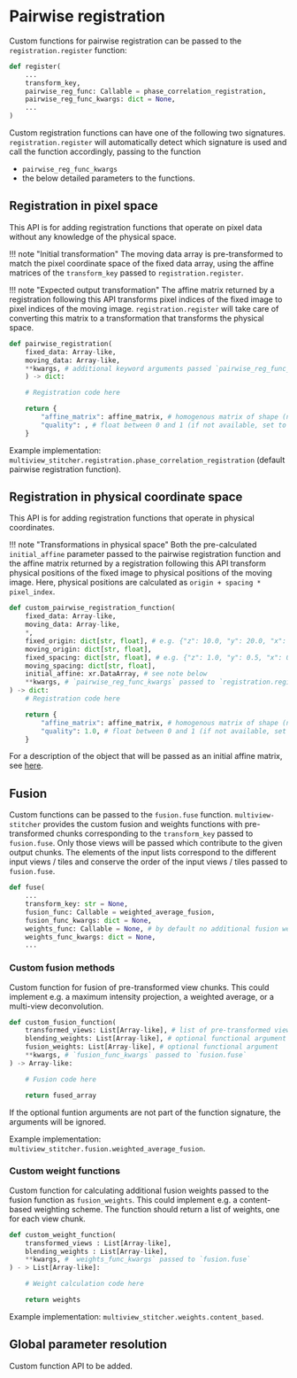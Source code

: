 # Pairwise registration

Custom functions for pairwise registration can be passed to the `registration.register` function:

```python
def register(
    ...
    transform_key,
    pairwise_reg_func: Callable = phase_correlation_registration,
    pairwise_reg_func_kwargs: dict = None,
    ...
)
```

Custom registration functions can have one of the following two signatures. `registration.register` will automatically detect which signature is used and call the function accordingly, passing to the function
- `pairwise_reg_func_kwargs`
- the below detailed parameters to the functions.

## Registration in pixel space

This API is for adding registration functions that operate on pixel data without any knowledge of the physical space.

!!! note "Initial transformation"
    The moving data array is pre-transformed to match the pixel coordinate space of the fixed data array, using the affine matrices of the `transform_key` passed to `registration.register`.

!!! note "Expected output transformation"
    The affine matrix returned by a registration following this API transforms pixel indices of the fixed image to pixel indices of the moving image. `registration.register` will take care of converting this matrix to a transformation that transforms the physical space.

```python
def pairwise_registration(
    fixed_data: Array-like,
    moving_data: Array-like,
    **kwargs, # additional keyword arguments passed `pairwise_reg_func_kwargs`
    ) -> dict:

    # Registration code here

    return {
        "affine_matrix": affine_matrix, # homogenous matrix of shape (ndim + 1, ndim + 1), axis order (z, y, x)
        "quality": , # float between 0 and 1 (if not available, set to 1.0)
    }
```

Example implementation: `multiview_stitcher.registration.phase_correlation_registration` (default pairwise registration function).

## Registration in physical coordinate space

This API is for adding registration functions that operate in physical coordinates.

!!! note "Transformations in physical space"
    Both the pre-calculated `initial_affine` parameter passed to the pairwise registration function and the affine matrix returned by a registration following this API transform physical positions of the fixed image to physical positions of the moving image. Here, physical positions are calculated as `origin + spacing * pixel_index`.

```python
def custom_pairwise_registration_function(
    fixed_data: Array-like,
    moving_data: Array-like,
    *,
    fixed_origin: dict[str, float], # e.g. {"z": 10.0, "y": 20.0, "x": 30.0}
    moving_origin: dict[str, float],
    fixed_spacing: dict[str, float], # e.g. {"z": 1.0, "y": 0.5, "x": 0.5}
    moving_spacing: dict[str, float],
    initial_affine: xr.DataArray, # see note below
    **kwargs, # `pairwise_reg_func_kwargs` passed to `registration.register`
) -> dict:
    # Registration code here

    return {
        "affine_matrix": affine_matrix, # homogenous matrix of shape (ndim + 1, ndim + 1), axis order (z, y, x)
        "quality": 1.0, # float between 0 and 1 (if not available, set to 1.0)
    }
```

For a description of the object that will be passed as an initial affine matrix, see [here](objects.md#affine-transformation-parameters).

## Fusion

Custom functions can be passed to the `fusion.fuse` function. `multiview-stitcher` provides the custom fusion and weights functions with pre-transformed chunks corresponding to the `transform_key` passed to `fusion.fuse`. Only those views will be passed which contribute to the given output chunks. The elements of the input lists correspond to the different input views / tiles and conserve the order of the input views / tiles passed to `fusion.fuse`.

```python
def fuse(
    ...
    transform_key: str = None,
    fusion_func: Callable = weighted_average_fusion,
    fusion_func_kwargs: dict = None,
    weights_func: Callable = None, # by default no additional fusion weights are used
    weights_func_kwargs: dict = None,
    ...
```

### Custom fusion methods

Custom function for fusion of pre-transformed view chunks. This could implement e.g. a maximum intensity projection, a weighted average, or a multi-view deconvolution.

```python
def custom_fusion_function(
    transformed_views: List[Array-like], # list of pre-transformed view chunks
    blending_weights: List[Array-like], # optional functional argument
    fusion_weights: List[Array-like], # optional functional argument
    **kwargs, # `fusion_func_kwargs` passed to `fusion.fuse`
) -> Array-like:

    # Fusion code here

    return fused_array
```

If the optional funtion arguments are not part of the function signature, the arguments will be ignored.

Example implementation: `multiview_stitcher.fusion.weighted_average_fusion`.

### Custom weight functions

Custom function for calculating additional fusion weights passed to the fusion function as `fusion_weights`. This could implement e.g. a content-based weighting scheme. The function should return a list of weights, one for each view chunk.

```python
def custom_weight_function(
    transformed_views : List[Array-like],
    blending_weights : List[Array-like],
    **kwargs, # `weights_func_kwargs` passed to `fusion.fuse`
) - > List[Array-like]:

    # Weight calculation code here

    return weights
```

Example implementation: `multiview_stitcher.weights.content_based`.

## Global parameter resolution

Custom function API to be added.
